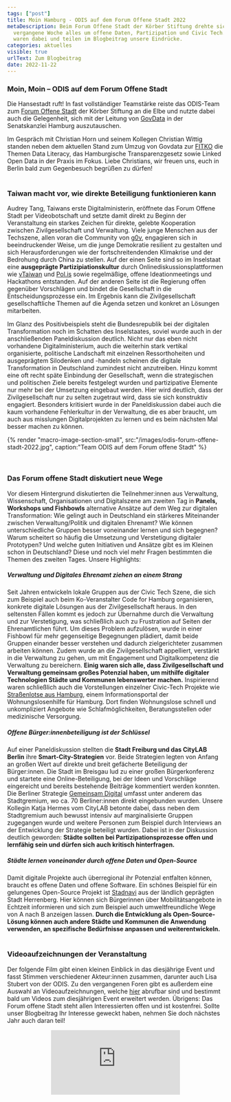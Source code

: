 ```yaml
---
tags: ["post"]
title: Moin Hamburg - ODIS auf dem Forum Offene Stadt 2022
metaDescription: Beim Forum Offene Stadt der Körber Stiftung drehte sich
  vergangene Woche alles um offene Daten, Partizipation und Civic Tech. Wir
  waren dabei und teilen im Blogbeitrag unsere Eindrücke.
categories: aktuelles
visible: true
urlText: Zum Blogbeitrag
date: 2022-11-22
---
```


### Moin, Moin – ODIS auf dem Forum Offene Stadt

Die Hansestadt ruft! In fast vollständiger Teamstärke reiste das ODIS-Team zum [Forum Offene Stadt](https://koerber-stiftung.de/projekte/forum-offene-stadt/forum-offene-stadt-2022/) der Körber Stiftung an die Elbe und nutzte dabei auch die Gelegenheit, sich mit der Leitung von [GovData](https://www.govdata.de/) in der Senatskanzlei Hamburg auszutauschen.

Im Gespräch mit Christian Horn und seinem Kollegen Christian Wittig standen neben dem aktuellen Stand zum Umzug von Govdata zur [FITKO](https://www.fitko.de) die Themen Data Literacy, das Hamburgische Transparenzgesetz sowie Linked Open Data in der Praxis im Fokus. Liebe Christians, wir freuen uns, euch in Berlin bald zum Gegenbesuch begrüßen zu dürfen!
<br><br>

### Taiwan macht vor, wie direkte Beteiligung funktionieren kann

Audrey Tang, Taiwans erste Digitalministerin, eröffnete das Forum Offene Stadt per Videobotschaft und setzte damit direkt zu Beginn der Veranstaltung ein starkes Zeichen für direkte, gelebte Kooperation zwischen Zivilgesellschaft und Verwaltung. Viele junge Menschen aus der Techszene, allen voran die Community von [g0v](https://g0v.tw), engagieren sich in beeindruckender Weise, um die junge Demokratie resilient zu gestalten und sich Herausforderungen wie der fortschreitendenden Klimakrise und der Bedrohung durch China zu stellen. Auf der einen Seite sind so im Inselstaat eine **ausgeprägte Partizipiationskultur** durch Onlinediskussionsplattformen wie [vTaiwan](https://info.vtaiwan.tw) und [Pol.is](https://pol.is/) sowie regelmäßige, offene Ideationmeetings und Hackathons entstanden. Auf der anderen Seite ist die Regierung offen gegenüber Vorschlägen und bindet die Gesellschaft in die Entscheidungsprozesse ein. Im Ergebnis kann die Zivilgesellschaft gesellschaftliche Themen auf die Agenda setzen und konkret an Lösungen mitarbeiten.

Im Glanz des Positivbeispiels steht die Bundesrepublik bei der digitalen Transformation noch im Schatten des Inselstaates, soviel wurde auch in der anschließenden Paneldiskussion deutlich. Nicht nur das eben nicht vorhandene Digitalministerium, auch die weiterhin stark vertikal organisierte, politische Landschaft mit einzelnen Ressorthoheiten und ausgeprägtem Silodenken und -handeln scheinen die digitale Transformation in Deutschland zumindest nicht anzutreiben. Hinzu kommt eine oft recht späte Einbindung der Gesellschaft, wenn die strategischen und politischen Ziele bereits festgelegt wurden und partizipative Elemente nur mehr bei der Umsetzung eingebaut werden. Hier wird deutlich, dass der Zivilgesellschaft nur zu selten zugetraut wird, dass sie sich konstruktiv engagiert. Besonders kritisiert wurde in der Paneldiskussion dabei auch die kaum vorhandene Fehlerkultur in der Verwaltung, die es aber braucht, um auch aus misslungen Digitalprojekten zu lernen und es beim nächsten Mal besser machen zu können.

{% render "macro-image-section-small", src:"/images/odis-forum-offene-stadt-2022.jpg", caption:"Team ODIS auf dem Forum offene Stadt" %}

<br>

### Das Forum offene Stadt diskutiert neue Wege

Vor diesem Hintergrund diskutierten die Teilnehmer:innen aus Verwaltung, Wissenschaft, Organisationen und Digitalszene am zweiten Tag in **Panels, Workshops und Fishbowls** alternative Ansätze auf dem Weg zur digitalen Transformation: Wie gelingt auch in Deutschland ein stärkeres Miteinander zwischen Verwaltung/Politik und digitalen Ehrenamt? Wie können unterschiedliche Gruppen besser voneinander lernen und sich begegnen? Warum scheitert so häufig die Umsetzung und Verstetigung digitaler Prototypen? Und welche guten Initiativen und Ansätze gibt es im Kleinen schon in Deutschland? Diese und noch viel mehr Fragen bestimmten die Themen des zweiten Tages. Unsere Highlights:

##### Verwaltung und Digitales Ehrenamt ziehen an einem Strang

Seit Jahren entwickeln lokale Gruppen aus der Civic Tech Szene, die sich zum Beispiel auch beim Ko-Veranstalter Code for Hamburg organisieren, konkrete digitale Lösungen aus der Zivilgesellschaft heraus. In den seltensten Fällen kommt es jedoch zur Übernahme durch die Verwaltung und zur Verstetigung, was schließlich auch zu Frustration auf Seiten der Ehrenamtlichen führt. Um dieses Problem aufzulösen, wurde in einer Fishbowl für mehr gegenseitige Begegnungen plädiert, damit beide Gruppen einander besser verstehen und dadurch zielgerichteter zusammen arbeiten können. Zudem wurde an die Zivilgesellschaft appelliert, verstärkt in die Verwaltung zu gehen, um mit Engagement und Digitalkompetenz die Verwaltung zu bereichern. **Einig waren sich alle, dass Zivilgesellschaft und Verwaltung gemeinsam großes Potenzial haben, um mithilfe digitaler Technologien Städte und Kommunen lebenswerter machen.** Inspirierend waren schließlich auch die Vorstellungen einzelner Civic-Tech Projekte wie [Straßenlotse aus Hamburg](https://strassenlotse.hamburg), einem Informationsportal der Wohnungslosenhilfe für Hamburg. Dort finden Wohnungslose schnell und unkompliziert Angebote wie Schlafmöglichkeiten, Beratungsstellen oder medizinische Versorgung.

##### Offene Bürger:innenbeteiligung ist der Schlüssel

Auf einer Paneldiskussion stellten die **Stadt Freiburg und das CityLAB Berlin** ihre **Smart-City-Strategien** vor. Beide Strategien legten von Anfang an großen Wert auf direkte und breit gefächerte Beteiligung der Bürger:innen. Die Stadt im Breisgau lud zu einer großen Bürgerkonferenz und startete eine Online-Beteiligung, bei der Ideen und Vorschläge eingereicht und bereits bestehende Beiträge kommentiert werden konnten. Die Berliner Strategie [Gemeinsam Digital](https://gemeinsamdigital.berlin.de/de/) umfasst unter anderem das Stadtgremium, wo ca. 70 Berliner:innen direkt eingebunden wurden. Unsere Kollegin Katja Hermes vom CityLAB betonte dabei, dass neben dem Stadtgremium auch bewusst intensiv auf marginalisierte Gruppen zugegangen wurde und weitere Personen zum Beispiel durch Interviews an der Entwicklung der Strategie beteiligt wurden. Dabei ist in der Diskussion deutlich geworden: **Städte sollten bei Partizipationsprozesse offen und lernfähig sein und dürfen sich auch kritisch hinterfragen.**

##### Städte lernen voneinander durch offene Daten und Open-Source

Damit digitale Projekte auch überregional ihr Potenzial entfalten können, braucht es offene Daten und offene Software. Ein schönes Beispiel für ein gelungenes Open-Source Projekt ist [Stadnavi](https://stadtnavi.de) aus der ländlich geprägten Stadt Herrenberg. Hier können sich Bürgerinnen über Mobilitätsangebote in Echtzeit informieren und sich zum Beispiel auch umweltfreundliche Wege von A nach B anzeigen lassen. **Durch die Entwicklung als Open-Source-Lösung können auch andere Städte und Kommunen die Anwendung verwenden, an spezifische Bedürfnisse anpassen und weiterentwickeln.**
<br><br>

### Videoaufzeichnungen der Veranstaltung

Der folgende Film gibt einen kleinen Einblick in das diesjährige Event und fasst Stimmen verschiedener Akteur:innen zusammen, darunter auch Lisa Stubert von der ODIS. Zu den vergangenen Foren gibt es außerdem eine Auswahl an Videoaufzeichnungen, welche [hier](https://koerber-stiftung.de/projekte/forum-offene-stadt/forum-offene-stadt-rueckblicke/) abrufbar sind und bestimmt bald um Videos zum diesjährigen Event erweitert werden. Übrigens: Das Forum offene Stadt steht allen Interessierten offen und ist kostenfrei. Sollte unser Blogbeitrag Ihr Interesse geweckt haben, nehmen Sie doch nächstes Jahr auch daran teil!

<p style="text-align: center;">
<iframe class="video-big" src="https://www.youtube.com/embed/4juVlMJH6s4" title="YouTube video player" frameborder="0" allow="accelerometer; autoplay; clipboard-write; encrypted-media; gyroscope; picture-in-picture" allowfullscreen></iframe>
</p>
<br>
